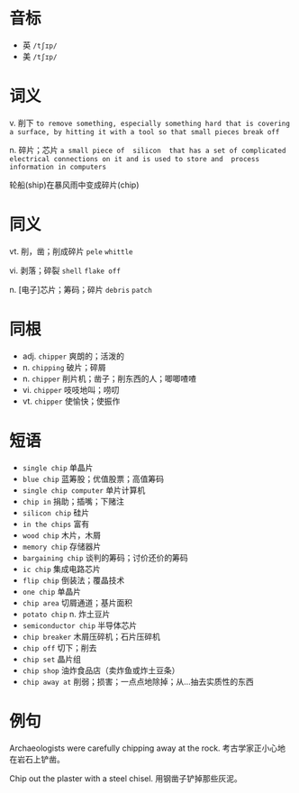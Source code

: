 # 音标

- 英 `/tʃɪp/`
- 美 `/tʃɪp/`

# 词义

v. 削下
`to remove something, especially something hard that is covering a surface, by hitting it with a tool so that small pieces break off`

n. 碎片；芯片
`a small piece of  silicon  that has a set of complicated electrical connections on it and is used to store and  process  information in computers`



轮船(ship)在暴风雨中变成碎片(chip)

# 同义

vt. 削，凿；削成碎片
`pele` `whittle`

vi. 剥落；碎裂
`shell` `flake off`

n. [电子]芯片；筹码；碎片
`debris` `patch`

# 同根

- adj. `chipper` 爽朗的；活泼的
- n. `chipping` 破片；碎屑
- n. `chipper` 削片机；凿子；削东西的人；唧唧喳喳
- vi. `chipper` 吱吱地叫；唠叨
- vt. `chipper` 使愉快；使振作

# 短语

- `single chip` 单晶片
- `blue chip` 蓝筹股；优值股票；高值筹码
- `single chip computer` 单片计算机
- `chip in` 捐助；插嘴；下赌注
- `silicon chip` 硅片
- `in the chips` 富有
- `wood chip` 木片，木屑
- `memory chip` 存储器片
- `bargaining chip` 谈判的筹码；讨价还价的筹码
- `ic chip` 集成电路芯片
- `flip chip` 倒装法；覆晶技术
- `one chip` 单晶片
- `chip area` 切屑通道；基片面积
- `potato chip` n. 炸土豆片
- `semiconductor chip` 半导体芯片
- `chip breaker` 木屑压碎机；石片压碎机
- `chip off` 切下；削去
- `chip set` 晶片组
- `chip shop` 油炸食品店（卖炸鱼或炸土豆条）
- `chip away at` 削弱；损害；一点点地除掉；从…抽去实质性的东西

# 例句

Archaeologists were carefully chipping away at the rock.
考古学家正小心地在岩石上铲凿。

Chip out the plaster with a steel chisel.
用钢凿子铲掉那些灰泥。


